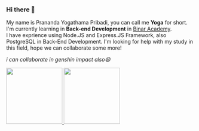 ### Hi there 👋

My name is Prananda Yogathama Pribadi, you can call me **Yoga** for short.\
I'm currently learning in **Back-end Development**  in [Binar Academy](https://www.binaracademy.com/).\
I have exprience using Node.JS and Express.JS Framework, also PostgreSQL in Back-End Development.
I'm looking for help with my study in this field, hope we can collaborate some more!

*i can collaborate in genshin impact also😄*

<p align="left">
<a href="https://github.com/prananda21">
  <img height="150em" src="https://github-readme-stats-eight-theta.vercel.app/api?username=prananda21&show_icons=true&theme=algolia&include_all_commits=true&count_private=true"/>
  <img height="150em" src="https://github-readme-stats-eight-theta.vercel.app/api/top-langs/?username=prananda21&layout=compact&langs_count=8&theme=algolia"/>
</a>
</p>

<!--
**prananda21/prananda21** is a ✨ _special_ ✨ repository because its `README.md` (this file) appears on your GitHub profile.

Here are some ideas to get you started:

- 🔭 I’m currently working on ...
- 🌱 I’m currently learning ...
- 👯 I’m looking to collaborate on ...
- 🤔 I’m looking for help with ...
- 💬 Ask me about ...
- 📫 How to reach me: ...
- 😄 Pronouns: ...
- ⚡ Fun fact: ...
-->
